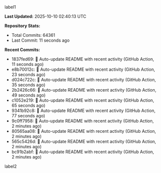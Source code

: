 
label1 
<!-- ACTIVITY_START -->
**Last Updated:** 2025-10-10 02:40:13 UTC

**Repository Stats:**
- Total Commits: 64361
- Last Commit: 11 seconds ago

**Recent Commits:**
- 1837fed69: 🤖 Auto-update README with recent activity (GitHub Action, 11 seconds ago)
- e8b70012c: 🤖 Auto-update README with recent activity (GitHub Action, 23 seconds ago)
- d024c722c: 🤖 Auto-update README with recent activity (GitHub Action, 35 seconds ago)
- 2b2426c66: 🤖 Auto-update README with recent activity (GitHub Action, 49 seconds ago)
- c1052e219: 🤖 Auto-update README with recent activity (GitHub Action, 65 seconds ago)
- 9341b92c8: 🤖 Auto-update README with recent activity (GitHub Action, 77 seconds ago)
- 9c0ff7958: 🤖 Auto-update README with recent activity (GitHub Action, 2 minutes ago)
- 80565aa08: 🤖 Auto-update README with recent activity (GitHub Action, 2 minutes ago)
- 565c5426d: 🤖 Auto-update README with recent activity (GitHub Action, 2 minutes ago)
- bc91b2abf: 🤖 Auto-update README with recent activity (GitHub Action, 2 minutes ago)
<!-- ACTIVITY_END -->

label2
